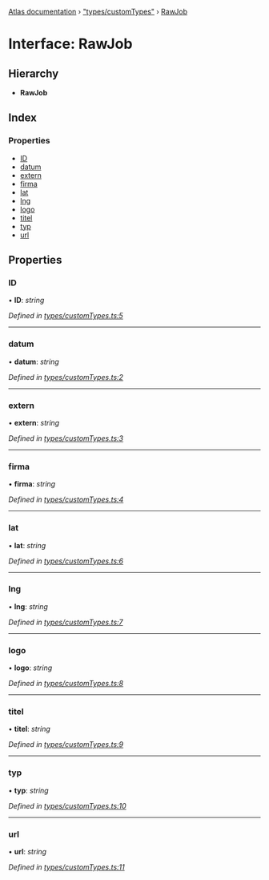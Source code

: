 [Atlas documentation](../globals.md) › ["types/customTypes"](../modules/_types_customtypes_.md) › [RawJob](_types_customtypes_.rawjob.md)

# Interface: RawJob

## Hierarchy

* **RawJob**

## Index

### Properties

* [ID](_types_customtypes_.rawjob.md#id)
* [datum](_types_customtypes_.rawjob.md#datum)
* [extern](_types_customtypes_.rawjob.md#extern)
* [firma](_types_customtypes_.rawjob.md#firma)
* [lat](_types_customtypes_.rawjob.md#lat)
* [lng](_types_customtypes_.rawjob.md#lng)
* [logo](_types_customtypes_.rawjob.md#logo)
* [titel](_types_customtypes_.rawjob.md#titel)
* [typ](_types_customtypes_.rawjob.md#typ)
* [url](_types_customtypes_.rawjob.md#url)

## Properties

###  ID

• **ID**: *string*

*Defined in [types/customTypes.ts:5](https://github.com/chronark/atlas/blob/aeefe26/src/types/customTypes.ts#L5)*

___

###  datum

• **datum**: *string*

*Defined in [types/customTypes.ts:2](https://github.com/chronark/atlas/blob/aeefe26/src/types/customTypes.ts#L2)*

___

###  extern

• **extern**: *string*

*Defined in [types/customTypes.ts:3](https://github.com/chronark/atlas/blob/aeefe26/src/types/customTypes.ts#L3)*

___

###  firma

• **firma**: *string*

*Defined in [types/customTypes.ts:4](https://github.com/chronark/atlas/blob/aeefe26/src/types/customTypes.ts#L4)*

___

###  lat

• **lat**: *string*

*Defined in [types/customTypes.ts:6](https://github.com/chronark/atlas/blob/aeefe26/src/types/customTypes.ts#L6)*

___

###  lng

• **lng**: *string*

*Defined in [types/customTypes.ts:7](https://github.com/chronark/atlas/blob/aeefe26/src/types/customTypes.ts#L7)*

___

###  logo

• **logo**: *string*

*Defined in [types/customTypes.ts:8](https://github.com/chronark/atlas/blob/aeefe26/src/types/customTypes.ts#L8)*

___

###  titel

• **titel**: *string*

*Defined in [types/customTypes.ts:9](https://github.com/chronark/atlas/blob/aeefe26/src/types/customTypes.ts#L9)*

___

###  typ

• **typ**: *string*

*Defined in [types/customTypes.ts:10](https://github.com/chronark/atlas/blob/aeefe26/src/types/customTypes.ts#L10)*

___

###  url

• **url**: *string*

*Defined in [types/customTypes.ts:11](https://github.com/chronark/atlas/blob/aeefe26/src/types/customTypes.ts#L11)*
